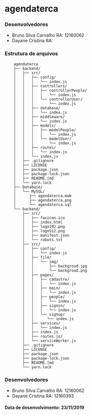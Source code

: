 # agendaterca


<h3>Desenvolvedores</h3>
<ul>
    <li>Bruno Silva Carvalho RA: 12160062</li>
    <li>Dayane Cristina RA: </li>
</ul>

<h3>Estrutura de arquivos</h3>

~~~
    agendaterca
    ├── backend/
    │   ├── src/
    │   │   ├── config/
    │   │   │   └── index.js
    │   │   ├── controllers/
    │   │   │   ├── controllerPeople/
    │   │   │   │   └── index.js
    │   │   │   └── controllerUser/
    │   │   │       └── index.js
    │   │   ├── database/
    │   │   │   └── index.js
    │   │   ├── middleware/
    │   │   │   └── index.js
    │   │   ├── models/
    │   │   │   ├── modelPeople/
    │   │   │   │   └── index.js
    │   │   │   └── modelUser/
    │   │   │       └── index.js
    │   │   ├── routes/
    │   │   │   └── index.js
    │   │   └── index.js
    │   ├── .gitignore
    │   ├── LICENSE
    │   ├── package.json
    │   ├── package-lock.json
    │   ├── README.│md
    │   └── yarn.lock
    ├── Database/
    │   └── MySQL/
    │      ├── agendaterca.mwb
    │      ├── agendaterca.png
    │      └── agendaterca.sql
    └── backend/
        ├── src/
        │   ├── favicon.ico
        │   ├── index.html
        │   ├── logo192.png
        │   ├── logo512.png
        │   ├── manifest.json
        │   └── robots.txt
        ├── src/
        │   ├── config/
        │   │   └── index.js
        │   ├── file/
        │   │   └── img/
        │   │       ├── backgroud.jpg
        │   │       └── backgroud.png
        │   ├── pages/
        │   │   ├── cadastro/
        │   │   │   └── index.js
        │   │   ├── main/
        │   │   │   └── index.js
        │   │   ├── people/
        │   │   │   └── index.js
        │   │   ├── signin/
        │   │   │   └── index.js
        │   │   └── signup/
        │   │      └── index.js
        │   ├── services/
        │   │   └── index.js
        │   ├── index.js
        │   ├── routes.js/
        │   └── serviceWorker.js
        ├── .gitignore
        ├── LICENSE
        ├── package.json
        ├── package-lock.json
        ├── README.│md
        └── yarn.lock
~~~

<h3>Desenvolvedores</h3>
<ul>
    <li>Bruno Silva Carvalho RA: 12160062</li>
    <li>Dayane Cristina RA: 12160393</li>
</ul>

<h4>Data de desenvolvimento: 23/11/2019</h4>